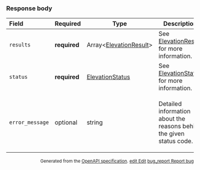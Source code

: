 <!--- This is a generated file, do not edit! -->
<!--- [START maps_http_schema_elevationresponse] -->
<h3 class="schema-object" id="ElevationResponse">Response body</h3>

| Field           | Required     | Type                                                               | Description                                                                                                                |
| :-------------- | ------------ | ------------------------------------------------------------------ | -------------------------------------------------------------------------------------------------------------------------- |
| `results`       | **required** | Array&lt;[ElevationResult](#ElevationResult "ElevationResult")&gt; | See [ElevationResult](#ElevationResult "ElevationResult") for more information.                                            |
| `status`        | **required** | [ElevationStatus](#ElevationStatus "ElevationStatus")              | See [ElevationStatus](#ElevationStatus "ElevationStatus") for more information.                                            |
| `error_message` | optional     | string                                                             | <div class="nonref-property-description"><p>Detailed information about the reasons behind the given status code.</p></div> |

<p style="text-align: right; font-size: smaller;">Generated from the <a class="gc-analytics-event" data-category="GMP" data-label="openapi-github" href="https://github.com/googlemaps/openapi-specification" title="Google Maps Platform OpenAPI Specification" class="external">OpenAPI specification</a>.
 <a class="gc-analytics-event" data-category="GMP" data-label="openapi-github" href="https://github.com/googlemaps/openapi-specification/blob/main/specification/schema" title="Edit on GitHub"><span class="material-icons">edit</span> Edit</a>
 <a class="gc-analytics-event" data-category="GMP" data-label="openapi-github" href="https://github.com/googlemaps/openapi-specification/issues/new?assignees=&labels=type%3A+bug%2C+triage+me&template=bug_report.md&title=[schema] Bug - ElevationResponse" title="File bug for schema on GitHub"><span class="material-icons">bug_report</span> Report bug</a>
</p>

<!--- [END maps_http_schema_elevationresponse] -->
